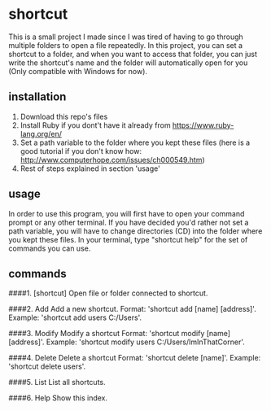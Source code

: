 # shortcut
This is a small project I made since I was tired of having to go through multiple folders to open a file repeatedly. In this project, you can set a shortcut to a folder, and when you want to access that folder, you can just write the shortcut's name and the folder will automatically open for you (Only compatible with Windows for now).

## installation
1. Download this repo's files
2. Install Ruby if you dont't have it already from https://www.ruby-lang.org/en/
3. Set a path variable to the folder where you kept these files (here is a good tutorial if you don't know how: http://www.computerhope.com/issues/ch000549.htm)
4. Rest of steps explained in section 'usage'

## usage
In order to use this program, you will first have to open your command prompt or any other terminal.
If you have decided you'd rather not set a path variable, you will have to change directories (CD) into the folder where you kept these files.
In your terminal, type "shortcut help" for the set of commands you can use.

## commands

####1. [shortcut]
Open file or folder connected to shortcut.

####2. Add
Add a new shortcut.
Format: 'shortcut add [name] [address]'. Example: 'shortcut add users C:/Users'.

####3. Modify
Modify a shortcut
Format: 'shortcut modify [name] [address]'. Example: 'shortcut modify users C:/Users/ImInThatCorner'.

####4. Delete 
Delete a shortcut
Format: 'shortcut delete [name]'. Example: 'shortcut delete users'.

####5. List
List all shortcuts.

####6. Help
Show this index.
